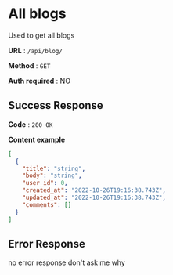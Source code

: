 # All blogs

Used to get all blogs

**URL** : `/api/blog/`

**Method** : `GET`

**Auth required** : NO

## Success Response

**Code** : `200 OK`

**Content example**

```json
[
  {
    "title": "string",
    "body": "string",
    "user_id": 0,
    "created_at": "2022-10-26T19:16:38.743Z",
    "updated_at": "2022-10-26T19:16:38.743Z",
    "comments": []
  }
]
```

## Error Response
no error response don't ask me why

